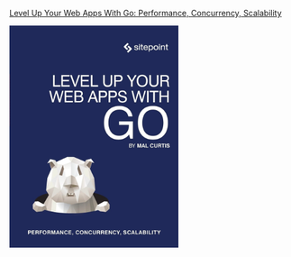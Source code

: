 [Level Up Your Web Apps With Go: Performance, Concurrency, Scalability](https://www.amazon.ca/Level-Your-Web-Apps-Performance/dp/0992461294)

<img src="_images/level_up_web_app.jpg" alt="image" width="300" height="auto">
